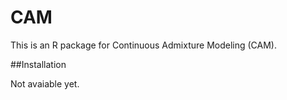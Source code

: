 # CAM

This is an R package for Continuous Admixture Modeling (CAM).

##Installation

Not avaiable yet.